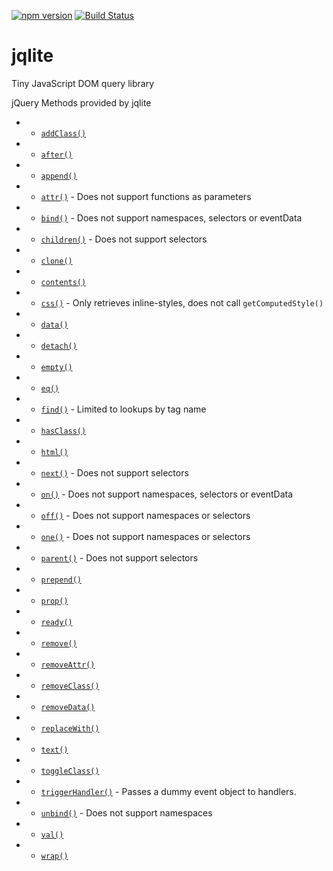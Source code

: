 [![npm version](https://badge.fury.io/js/jqlite.svg)](http://badge.fury.io/js/jqlite) [![Build Status](https://travis-ci.org/jstools/jqlite.svg?branch=master)](https://travis-ci.org/jstools/jqlite) 

jqlite
======

Tiny JavaScript DOM query library


jQuery Methods provided by jqlite 

 * - [`addClass()`](http://api.jquery.com/addClass/)
 * - [`after()`](http://api.jquery.com/after/)
 * - [`append()`](http://api.jquery.com/append/)
 * - [`attr()`](http://api.jquery.com/attr/) - Does not support functions as parameters
 * - [`bind()`](http://api.jquery.com/bind/) - Does not support namespaces, selectors or eventData
 * - [`children()`](http://api.jquery.com/children/) - Does not support selectors
 * - [`clone()`](http://api.jquery.com/clone/)
 * - [`contents()`](http://api.jquery.com/contents/)
 * - [`css()`](http://api.jquery.com/css/) - Only retrieves inline-styles, does not call `getComputedStyle()`
 * - [`data()`](http://api.jquery.com/data/)
 * - [`detach()`](http://api.jquery.com/detach/)
 * - [`empty()`](http://api.jquery.com/empty/)
 * - [`eq()`](http://api.jquery.com/eq/)
 * - [`find()`](http://api.jquery.com/find/) - Limited to lookups by tag name
 * - [`hasClass()`](http://api.jquery.com/hasClass/)
 * - [`html()`](http://api.jquery.com/html/)
 * - [`next()`](http://api.jquery.com/next/) - Does not support selectors
 * - [`on()`](http://api.jquery.com/on/) - Does not support namespaces, selectors or eventData
 * - [`off()`](http://api.jquery.com/off/) - Does not support namespaces or selectors
 * - [`one()`](http://api.jquery.com/one/) - Does not support namespaces or selectors
 * - [`parent()`](http://api.jquery.com/parent/) - Does not support selectors
 * - [`prepend()`](http://api.jquery.com/prepend/)
 * - [`prop()`](http://api.jquery.com/prop/)
 * - [`ready()`](http://api.jquery.com/ready/)
 * - [`remove()`](http://api.jquery.com/remove/)
 * - [`removeAttr()`](http://api.jquery.com/removeAttr/)
 * - [`removeClass()`](http://api.jquery.com/removeClass/)
 * - [`removeData()`](http://api.jquery.com/removeData/)
 * - [`replaceWith()`](http://api.jquery.com/replaceWith/)
 * - [`text()`](http://api.jquery.com/text/)
 * - [`toggleClass()`](http://api.jquery.com/toggleClass/)
 * - [`triggerHandler()`](http://api.jquery.com/triggerHandler/) - Passes a dummy event object to handlers.
 * - [`unbind()`](http://api.jquery.com/unbind/) - Does not support namespaces
 * - [`val()`](http://api.jquery.com/val/)
 * - [`wrap()`](http://api.jquery.com/wrap/)